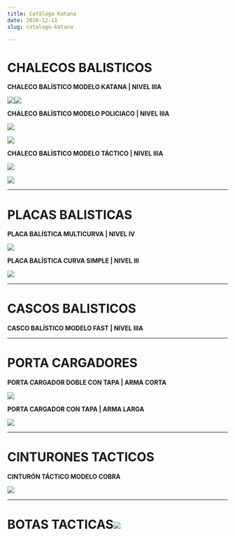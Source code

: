 ```yaml
---
title: Catálogo Katana
date: 2020-12-11
slug: catalogo-katana

---
```

# CHALECOS BALISTICOS

**CHALECO BALÍSTICO MODELO KATANA | NIVEL IIIA**

![](/chaleco-katana2.png)![](/chaleco-katana.png)

**CHALECO BALÍSTICO MODELO POLICIACO | NIVEL IIIA**

![](/chaleco-poli-a.jpeg)

![](/chaleco-poli-b.jpeg)

**CHALECO BALÍSTICO MODELO TÁCTICO | NIVEL IIIA**

![](/chaleco-molle.png)

![](/chaleco-molle3.png)

***

# PLACAS BALISTICAS

**PLACA BALÍSTICA MULTICURVA | NIVEL IV**

![](/placab.png)

**PLACA BALÍSTICA CURVA SIMPLE | NIVEL III**

![](/placa.png)

***

# CASCOS BALISTICOS

**CASCO BALÍSTICO MODELO FAST | NIVEL IIIA**

***

# PORTA CARGADORES

**PORTA CARGADOR DOBLE CON TAPA | ARMA CORTA**

![](/porta-cargador-cortas.png)

**PORTA CARGADOR CON TAPA | ARMA LARGA**

![](/porta-cargador-largas.png)

***

# CINTURONES TACTICOS

**CINTURÓN TÁCTICO MODELO COBRA**

![](/cinturona.jpeg)

***

# BOTAS TACTICAS![](/botas-y-cinto.jpeg)

# 